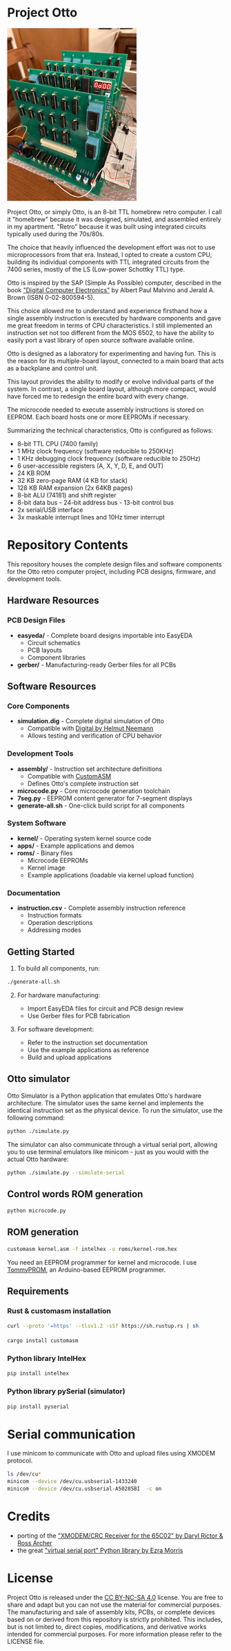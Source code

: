 # Project Otto

<img src="media/otto-wip.jpg" width="300">

Project Otto, or simply Otto, is an 8-bit TTL homebrew retro computer. I call it "homebrew" because it was designed, simulated, and assembled entirely in my apartment. "Retro" because it was built using integrated circuits typically used during the 70s/80s.

The choice that heavily influenced the development effort was not to use microprocessors from that era. Instead, I opted to create a custom CPU, building its individual components with TTL integrated circuits from the 7400 series, mostly of the LS (Low-power Schottky TTL) type.

Otto is inspired by the SAP (Simple As Possible) computer, described in the book ["Digital Computer Electronics"](https://ia803000.us.archive.org/8/items/367026792DigitalComputerElectronicsAlbertPaulMalvinoAndJeraldABrownPdf1/367026792-Digital-Computer-Electronics-Albert-Paul-Malvino-and-Jerald-A-Brown-pdf%20%281%29.pdf) by Albert Paul Malvino and Jerald A. Brown (ISBN 0-02-800594-5).

This choice allowed me to understand and experience firsthand how a single assembly instruction is executed by hardware components and gave me great freedom in terms of CPU characteristics. I still implemented an instruction set not too different from the MOS 6502, to have the ability to easily port a vast library of open source software available online.

Otto is designed as a laboratory for experimenting and having fun. This is the reason for its multiple-board layout, connected to a main board that acts as a backplane and control unit.

This layout provides the ability to modify or evolve individual parts of the system. In contrast, a single board layout, although more compact, would have forced me to redesign the entire board with every change.

The microcode needed to execute assembly instructions is stored on EEPROM. Each board hosts one or more EEPROMs if necessary.

Summarizing the technical characteristics, Otto is configured as follows:
* 8-bit TTL CPU (7400 family)
* 1 MHz clock frequency (software reducible to 250KHz)
* 1 KHz debugging clock frequency (software reducible to 250Hz)
* 6 user-accessible registers (A, X, Y, D, E, and OUT)
* 24 KB ROM
* 32 KB zero-page RAM (4 KB for stack)
* 128 KB RAM expansion (2x 64KB pages)
* 8-bit ALU (74181) and shift register
* 8-bit data bus - 24-bit address bus - 13-bit control bus
* 2x serial/USB interface
* 3x maskable interrupt lines and 10Hz timer interrupt

# Repository Contents

This repository houses the complete design files and software components for the Otto retro computer project, including PCB designs, firmware, and development tools.

## Hardware Resources

### PCB Design Files
* **easyeda/** - Complete board designs importable into EasyEDA
  * Circuit schematics
  * PCB layouts
  * Component libraries
* **gerber/** - Manufacturing-ready Gerber files for all PCBs

## Software Resources

### Core Components
* **simulation.dig** - Complete digital simulation of Otto
  * Compatible with [Digital by Helmut Neemann](https://github.com/hneemann/Digital)
  * Allows testing and verification of CPU behavior

### Development Tools
* **assembly/** - Instruction set architecture definitions
  * Compatible with [CustomASM](https://github.com/hlorenzi/customasm)
  * Defines Otto's complete instruction set
* **microcode.py** - Core microcode generation toolchain
* **7seg.py** - EEPROM content generator for 7-segment displays
* **generate-all.sh** - One-click build script for all components

### System Software
* **kernel/** - Operating system kernel source code
* **apps/** - Example applications and demos
* **roms/** - Binary files
  * Microcode EEPROMs
  * Kernel image
  * Example applications (loadable via kernel upload function)

### Documentation
* **instruction.csv** - Complete assembly instruction reference
  * Instruction formats
  * Operation descriptions
  * Addressing modes

## Getting Started

1. To build all components, run:
```bash
./generate-all.sh
```

2. For hardware manufacturing:
   * Import EasyEDA files for circuit and PCB design review
   * Use Gerber files for PCB fabrication

3. For software development:
   * Refer to the instruction set documentation
   * Use the example applications as reference
   * Build and upload applications

## Otto simulator

Otto Simulator is a Python application that emulates Otto's hardware architecture. The simulator uses the same kernel and implements the identical instruction set as the physical device.
To run the simulator, use the following command:
```bash
python ./simulate.py
```

The simulator can also communicate through a virtual serial port, allowing you to use terminal emulators like minicom - just as you would with the actual Otto hardware:
```bash
python ./simulate.py --simulate-serial
```

## Control words ROM generation
```sh
python microcode.py
```

## ROM generation
```sh
customasm kernel.asm -f intelhex -o roms/kernel-rom.hex
```

You need an EEPROM programmer for kernel and microcode.
I use [TommyPROM](https://github.com/TomNisbet/TommyPROM), an Arduino-based EEPROM programmer.

## Requirements

### Rust & customasm installation
```sh
curl --proto '=https' --tlsv1.2 -sSf https://sh.rustup.rs | sh

cargo install customasm
```

### Python library IntelHex
```sh
pip install intelhex
```

### Python library pySerial (simulator)
```sh
pip install pyserial
```

# Serial communication

I use minicom to communicate with Otto and upload files using XMODEM protocol.

```sh
ls /dev/cu*
minicom --device /dev/cu.usbserial-1433240 
minicom --device /dev/cu.usbserial-A50285BI  -c on
```

# Credits

* porting of the ["XMODEM/CRC Receiver for the 65C02" by Daryl Rictor & Ross Archer](https://codebase64.org/doku.php?id=base:xmodem-receive)
* the great ["virtual serial port" Python library by Ezra Morris](https://github.com/ezramorris/PyVirtualSerialPorts)  

# License

Project Otto is released under the [CC BY-NC-SA 4.0](https://creativecommons.org/licenses/by-nc-sa/4.0/) license.
You are free to share and adapt but you can not use the material for commercial purposes.
The manufacturing and sale of assembly kits, PCBs, or complete devices based on or derived from this repository is strictly prohibited. This includes, but is not limited to, direct copies, modifications, and derivative works intended for commercial purposes.
For more information please refer to the LICENSE file.